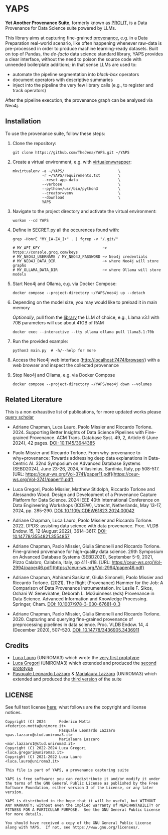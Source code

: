 # YAPS
**Yet Another Provenance Suite**, formerly known as
[PROLIT](https://github.com/pasqualeleonardolazzaro/PROLIT), is a
Data Provenance for Data Science suite powered by LLMs.

This library aims at capturing fine-grained
[provenance](https://www.w3.org/TR/prov-dm), e.g. in a Data
Preparation real-world scenario, like often happening whenever
raw-data is pre-processed in order to produce machine learning-ready
datasets.  Built on top of Pandas, the _de-facto_ data science
standard library, YAPS provides a clear interface, without the need to
poison the source code with unneeded boilerplate additions; in that
sense LLMs are used to:

- automate the pipeline segmentation into _black-box_ operators
- document operators with descriptive summaries
- inject into the pipeline the very few library calls (e.g., to
  register and track operators)

After the pipeline execution, the provenance graph can be analysed via
Neo4j.

## Installation

To use the provenance suite, follow these steps:

1. Clone the repository:

   `git clone https://github.com/TheJena/YAPS.git ~/YAPS`

1. Create a virtual environment, e.g. with
   [virtualenvwrapper](https://virtualenvwrapper.readthedocs.io/en/latest/install.html#basic-installation):

   ```
   mkvirtualenv -a ~/YAPS/                        \
                -r ~/YAPS/requirements.txt        \
                --reset-app-data                  \
                --verbose                         \
                --python=/usr/bin/python3         \
                --creator=venv                    \
                --download                        \
                YAPS
   ```

1. Navigate to the project directory and activate the virtual
   environment:

   `workon --cd YAPS`

1. Define in SECRET.py all the occurences found with:

   ```
   grep -HonrE "MY_[A-Z4_]+" . | fgrep -v "/.git/"

   # MY_API_KEY                            ~> https://console.groq.com/keys
   # MY_NEO4J_USERNAME / MY_NEO4J_PASSWORD ~> Neo4j credentials
   # MY_NEO4J_DATA_DIR                     ~> where Neo4j will store graphs
   # MY_OLLAMA_DATA_DIR                    ~> where Ollama will store models
   ```

1. Start Neo4j and Ollama, e.g. via Docker Compose:

   `docker compose --project-directory ~/YAPS/neo4j up --detach`

1. Depending on the model size, you may would like to preload it in
   main memory

   _Optionally_, pull from the [library](https://ollama.com/library)
   the LLM of choice, e.g., Llama v3.1 with 70B parameters will use
   about 41GB of RAM

   `docker exec --interactive --tty ollama ollama pull llama3.1:70b`

1. Run the provided example:

   `python3 main.py  # -h/--help for more`

1. Access the Neo4j web interface
([http://localhost:7474/browser/](http://localhost:7474/browser/))
with a web browser and inspect the collected provenance

1. Stop Neo4j and Ollama, e.g. via Docker Compose

   `docker compose --project-directory ~/YAPS/neo4j down --volumes`

## Related Literature

This is a non exhaustive list of publications, for more updated works
please [query
scholar](https://scholar.google.com/scholar?as_ylo=2020&q=provenance+Missier+Torlone)

* Adriane Chapman, Luca Lauro, Paolo Missier and Riccardo
  Torlone. 2024. Supporting Better Insights of Data Science Pipelines
  with Fine-grained Provenance. ACM Trans. Database Syst. 49, 2,
  Article 6 (June 2024), 42 pages. [DOI:
  10.1145/3644385](https://doi.org/10.1145/3644385)

* Paolo Missier and Riccardo Torlone. From why-provenance to
  why+provenance: Towards addressing deep data explanations in
  Data-Centric AI. 32nd Symposium on Advanced Database Systems
  (SEBD2024), June 23-26, 2024, Villasimius, Sardinia, Italy, pp
  508-517. [URL:
  https://ceur-ws.org/Vol-3741/paper11.pdf](https://ceur-ws.org/Vol-3741/paper11.pdf)

* Luca Gregori, Paolo Missier, Matthew Stidolph, Riccardo Torlone and
  Alessandro Wood. Design and Development of a Provenance Capture
  Platform for Data Science. 2024 IEEE 40th International Conference
  on Data Engineering Workshops (ICDEW), Utrecht, Netherlands, May
  13-17, 2024, pp. 285-290. [DOI:
  10.1109/ICDEW61823.2024.00042](https://doi.org/10.1109/ICDEW61823.2024.00042)

* Adriane Chapman, Luca Lauro, Paolo Missier and Riccardo
  Torlone. 2022. DPDS: assisting data science with data
  provenance. Proc. VLDB Endow. 15, 12 (August 2022), 3614–3617. [DOI:
  10.14778/3554821.3554857](https://doi.org/10.14778/3554821.3554857)

* Adriane Chapman, Paolo Missier, Giulia Simonelli and Riccardo
  Torlone. Fine-grained provenance for high-quality data science. 29th
  Symposium on Advanced Database Systems (SEBD2021), September 5-9,
  2021, Pizzo Calabro, Calabria, Italy, pp 411-418. [URL:
  https://ceur-ws.org/Vol-2994/paper46.pdf](https://ceur-ws.org/Vol-2994/paper46.pdf)

* Adriane Chapman, Abhirami Sasikant, Giulia Simonelli, Paolo Missier
  and Riccardo Torlone. (2021). The Right (Provenance) Hammer for the
  Job: A Comparison of Data Provenance Instrumentation. In: Leslie
  F. Sikos, Oshani W. Seneviratne, Deborah L. McGuinness (eds)
  Provenance in Data Science. Advanced Information and Knowledge
  Processing. Springer, Cham. [DOI:
  10.1007/978-3-030-67681-0_3](https://doi.org/10.1007/978-3-030-67681-0_3)

* Adriane Chapman, Paolo Missier, Giulia Simonelli and Riccardo
  Torlone. 2020. Capturing and querying fine-grained provenance of
  preprocessing pipelines in data science. Proc. VLDB Endow. 14, 4
  (December 2020), 507–520. [DOI:
  10.14778/3436905.3436911](https://doi.org/10.14778/3436905.3436911)


## Credits
   - [Luca Lauro](https://github.com/LucaLauro) (UNIROMA3) which wrote
     the [very first
     prototype](https://github.com/LucaLauro/Data_Provenance1)
   - [Luca Gregori](https://github.com/Lucass97) (UNIROMA3) which
     extended and produced the [second
     prototype](https://github.com/Lucass97/data_provenance_for_data_science)
   - [Pasquale Leonardo
     Lazzaro](https://github.com/pasqualeleonardolazzaro) &
     [Marialaura Lazzaro](https://github.com/marialauraLazz)
     (UNIROMA3) which extended and produced the [third
     version](https://github.com/pasqualeleonardolazzaro/PROLIT) of
     the suite

## LICENSE

See full text license [here](COPYING); what follows are the copyright
and license notices.


```
Copyright (C) 2024      Federico Motta            <federico.motta@unimore.it>
                        Pasquale Leonardo Lazzaro <pas.lazzaro@stud.uniroma3.it>
                        Marialaura Lazzaro        <mar.lazzaro1@stud.uniroma3.it>
Copyright (C) 2022-2024 Luca Gregori              <luca.gregori@uniroma3.it>
Copyright (C) 2021-2022 Luca Lauro                <luca.lauro@uniroma3.it>

This file is part of YAPS, a provenance capturing suite

YAPS is free software: you can redistribute it and/or modify it under
the terms of the GNU General Public License as published by the Free
Software Foundation, either version 3 of the License, or any later
version.

YAPS is distributed in the hope that it will be useful, but WITHOUT
ANY WARRANTY; without even the implied warranty of MERCHANTABILITY or
FITNESS FOR A PARTICULAR PURPOSE.  See the GNU General Public License
for more details.

You should have received a copy of the GNU General Public License
along with YAPS.  If not, see https://www.gnu.org/licenses/.
```
